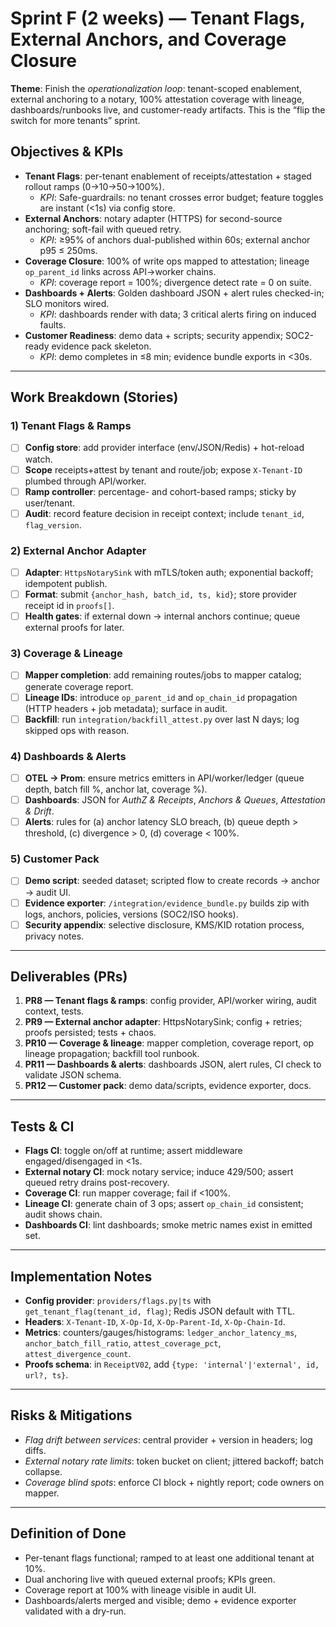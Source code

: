 # Sprint F (2 weeks) — Tenant Flags, External Anchors, and Coverage Closure

**Theme**: Finish the *operationalization loop*: tenant-scoped enablement, external anchoring to a notary, 100% attestation coverage with lineage, dashboards/runbooks live, and customer-ready artifacts. This is the “flip the switch for more tenants” sprint.

## Objectives & KPIs
- **Tenant Flags**: per-tenant enablement of receipts/attestation + staged rollout ramps (0→10→50→100%).
  - *KPI*: Safe-guardrails: no tenant crosses error budget; feature toggles are instant (<1s) via config store.
- **External Anchors**: notary adapter (HTTPS) for second-source anchoring; soft-fail with queued retry.
  - *KPI*: ≥95% of anchors dual-published within 60s; external anchor p95 ≤ 250ms.
- **Coverage Closure**: 100% of write ops mapped to attestation; lineage `op_parent_id` links across API→worker chains.
  - *KPI*: coverage report = 100%; divergence detect rate = 0 on suite.
- **Dashboards + Alerts**: Golden dashboard JSON + alert rules checked-in; SLO monitors wired.
  - *KPI*: dashboards render with data; 3 critical alerts firing on induced faults.
- **Customer Readiness**: demo data + scripts; security appendix; SOC2-ready evidence pack skeleton.
  - *KPI*: demo completes in ≤8 min; evidence bundle exports in <30s.

---

## Work Breakdown (Stories)

### 1) Tenant Flags & Ramps
- [ ] **Config store**: add provider interface (env/JSON/Redis) + hot-reload watch.
- [ ] **Scope** receipts+attest by tenant and route/job; expose `X-Tenant-ID` plumbed through API/worker.
- [ ] **Ramp controller**: percentage- and cohort-based ramps; sticky by user/tenant.
- [ ] **Audit**: record feature decision in receipt context; include `tenant_id`, `flag_version`.

### 2) External Anchor Adapter
- [ ] **Adapter**: `HttpsNotarySink` with mTLS/token auth; exponential backoff; idempotent publish.
- [ ] **Format**: submit `{anchor_hash, batch_id, ts, kid}`; store provider receipt id in `proofs[]`.
- [ ] **Health gates**: if external down → internal anchors continue; queue external proofs for later.

### 3) Coverage & Lineage
- [ ] **Mapper completion**: add remaining routes/jobs to mapper catalog; generate coverage report.
- [ ] **Lineage IDs**: introduce `op_parent_id` and `op_chain_id` propagation (HTTP headers + job metadata); surface in audit.
- [ ] **Backfill**: run `integration/backfill_attest.py` over last N days; log skipped ops with reason.

### 4) Dashboards & Alerts
- [ ] **OTEL → Prom**: ensure metrics emitters in API/worker/ledger (queue depth, batch fill %, anchor lat, coverage %).
- [ ] **Dashboards**: JSON for *AuthZ & Receipts*, *Anchors & Queues*, *Attestation & Drift*.
- [ ] **Alerts**: rules for (a) anchor latency SLO breach, (b) queue depth > threshold, (c) divergence > 0, (d) coverage < 100%.

### 5) Customer Pack
- [ ] **Demo script**: seeded dataset; scripted flow to create records → anchor → audit UI.
- [ ] **Evidence exporter**: `/integration/evidence_bundle.py` builds zip with logs, anchors, policies, versions (SOC2/ISO hooks).
- [ ] **Security appendix**: selective disclosure, KMS/KID rotation process, privacy notes.

---

## Deliverables (PRs)

1. **PR8 — Tenant flags & ramps**: config provider, API/worker wiring, audit context, tests.
2. **PR9 — External anchor adapter**: HttpsNotarySink; config + retries; proofs persisted; tests + chaos.
3. **PR10 — Coverage & lineage**: mapper completion, coverage report, op lineage propagation; backfill tool runbook.
4. **PR11 — Dashboards & alerts**: dashboards JSON, alert rules, CI check to validate JSON schema.
5. **PR12 — Customer pack**: demo data/scripts, evidence exporter, docs.

---

## Tests & CI
- **Flags CI**: toggle on/off at runtime; assert middleware engaged/disengaged in <1s.
- **External notary CI**: mock notary service; induce 429/500; assert queued retry drains post-recovery.
- **Coverage CI**: run mapper coverage; fail if <100%.
- **Lineage CI**: generate chain of 3 ops; assert `op_chain_id` consistent; audit shows chain.
- **Dashboards CI**: lint dashboards; smoke metric names exist in emitted set.

---

## Implementation Notes
- **Config provider**: `providers/flags.py|ts` with `get_tenant_flag(tenant_id, flag)`; Redis JSON default with TTL.
- **Headers**: `X-Tenant-ID`, `X-Op-Id`, `X-Op-Parent-Id`, `X-Op-Chain-Id`.
- **Metrics**: counters/gauges/histograms: `ledger_anchor_latency_ms`, `anchor_batch_fill_ratio`, `attest_coverage_pct`, `attest_divergence_count`.
- **Proofs schema**: in `ReceiptV02`, add `{type: 'internal'|'external', id, url?, ts}`.

---

## Risks & Mitigations
- *Flag drift between services*: central provider + version in headers; log diffs.
- *External notary rate limits*: token bucket on client; jittered backoff; batch collapse.
- *Coverage blind spots*: enforce CI block + nightly report; code owners on mapper.

---

## Definition of Done
- Per-tenant flags functional; ramped to at least one additional tenant at 10%.
- Dual anchoring live with queued external proofs; KPIs green.
- Coverage report at 100% with lineage visible in audit UI.
- Dashboards/alerts merged and visible; demo + evidence exporter validated with a dry-run.
